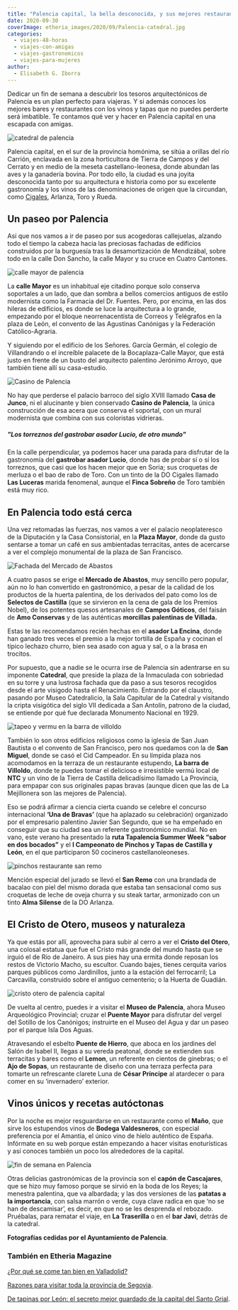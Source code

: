 ```yaml
---
title: "Palencia capital, la bella desconocida, y sus mejores restaurantes"
date: 2020-09-30
coverImage: etheria_images/2020/09/Palencia-catedral.jpg
categories: 
  - viajes-48-horas
  - viajes-con-amigas
  - viajes-gastronomicos
  - viajes-para-mujeres
author: 
  - Elisabeth G. Iborra
---
```


Dedicar un fin de semana a descubrir los tesoros arquitectónicos de Palencia es un plan perfecto para viajeras. Y si además conoces los mejores bares y restaurantes con los vinos y tapas que no puedes perderte será imbatible. Te contamos qué ver y hacer en Palencia capital en una escapada con amigas.

![catedral de palencia](etheria_images/2020/09/Palencia-catedral.jpg "Catedral de Palencia. © Cedida por Ayto. Palencia")

Palencia capital, en el sur de la provincia homónima, se sitúa a orillas del río 
Carrión, enclavada en la zona horticultora de Tierra de Campos y del Cerrato y en medio 
de la meseta castellano-leonesa, donde abundan las aves y la ganadería bovina. Por todo 
ello, la ciudad es una joyita desconocida tanto por su arquitectura e historia como por 
su excelente gastronomía y los vinos de las denominaciones de origen que la circundan, 
como [Cigales](https://etheriamagazine.com/2020/01/07/viaje-con-amigas-ruta-del-vino-cigales/), 
Arlanza, Toro y Rueda. 

## Un paseo por Palencia

Así que nos vamos a ir de paseo por sus acogedoras callejuelas, alzando todo el tiempo 
la cabeza hacia las preciosas fachadas de edificios construidos por la burguesía tras la 
desamortización de Mendizábal, sobre todo en la calle Don Sancho, la calle Mayor y su 
cruce en Cuatro Cantones. 

![calle mayor de palencia](etheria_images/2020/09/Palencia-calle-mayor.jpg "Es obligatorio pasear por la Calle Mayor de Palencia. © Cedida por Ayto. Palencia")

La **calle Mayor** es un inhabitual eje citadino porque solo conserva soportales a un 
lado, que dan sombra a bellos comercios antiguos de estilo modernista como la Farmacia 
del Dr. Fuentes. Pero, por encima, en las dos hileras de edificios, es donde se luce la 
arquitectura a lo grande, empezando por el bloque neorrenacentista de Correos y 
Telégrafos en la plaza de León, el convento de las Agustinas Canónigas y la Federación 
Católico-Agraria. 

Y siguiendo por el edificio de los Señores. García Germán, el colegio de Villandrando o 
el increíble palacete de la Bocaplaza-Calle Mayor, que está justo en frente de un busto 
del arquitecto palentino Jerónimo Arroyo, que también tiene allí su casa-estudio. 

![Casino de Palencia](etheria_images/2020/09/Palencia-casino.jpg "Casino de Palencia. © Cedida por Ayto. Palencia")

No hay que perderse el palacio barroco del siglo XVIII llamado **Casa de Junco**, ni el 
alucinante y bien conservado **Casino de Palencia**, la única construcción de esa acera 
que conserva el soportal, con un mural modernista que combina con sus coloristas 
vidrieras. 

##### "Los torreznos del gastrobar asador Lucio, de otro mundo"

En la calle perpendicular, ya podemos hacer una parada para disfrutar de la gastronomía 
del **gastrobar asador Lucio**, donde has de probar sí o sí los torreznos, que casi que 
los hacen mejor que en Soria; sus croquetas de merluza o el bao de rabo de Toro. Con un 
tinto de la DO Cigales llamado **Las Luceras** marida fenomenal, aunque el **Finca 
Sobreño** de Toro también está muy rico. 

## En Palencia todo está cerca

Una vez retomadas las fuerzas, nos vamos a ver el palacio neoplateresco de la Diputación 
y la Casa Consistorial, en la **Plaza Mayor**, donde da gusto sentarse a tomar un café 
en sus ambientadas terracitas, antes de acercarse a ver el complejo monumental de la 
plaza de San Francisco. 

![Fachada del Mercado de Abastos](etheria_images/2020/09/Palencia-mercado-abastos.jpg "Fachada del Mercado de Abastos. © Cedida por Ayto. Palencia")

A cuatro pasos se erige el **Mercado de Abastos**, muy sencillo pero popular, aún no lo 
han convertido en gastronómico, a pesar de la calidad de los productos de la huerta 
palentina, de los derivados del pato como los de **Selectos de Castilla** (que se 
sirvieron en la cena de gala de los Premios Nobel), de los potentes quesos artesanales 
de **Campos Góticos**, del faisán de **Amo Conservas** y de las auténticas **morcillas 
palentinas de Villada.** 

Estas te las recomendamos recién hechas en el **asador La Encina**, donde han ganado 
tres veces el premio a la mejor tortilla de España y cocinan el típico lechazo churro, 
bien sea asado con agua y sal, o a la brasa en trocitos. 

Por supuesto, que a nadie se le ocurra irse de Palencia sin adentrarse en su imponente 
**Catedral**, que preside la plaza de la Inmaculada con sobriedad en su torre y una 
lustrosa fachada que da paso a sus tesoros recogidos desde el arte visigodo hasta el 
Renacimiento. Entrando por el claustro, pasando por Museo Catedralicio, la Sala 
Capitular de la Catedral y visitando la cripta visigótica del siglo VII dedicada a San 
Antolín, patrono de la ciudad, se entiende por qué fue declarada Monumento Nacional en 
1929. 

![tapeo y vermu en la barra de villoldo](etheria_images/2020/09/Palencia-vermu-iglesia-san-miguel.jpg "Vermú en La Barra de Villoldo frente a la iglesia de San Miguel. © Cedida por Ayto. Palencia")

También lo son otros edificios religiosos como la iglesia de San Juan Bautista o el 
convento de San Francisco, pero nos quedamos con la de **San Miguel**, donde se casó el 
Cid Campeador. En su límpida plaza nos acomodamos en la terraza de un restaurante 
estupendo, **La barra de Villoldo**, donde te puedes tomar el delicioso e irresistible 
vermú local de **NTC** y un vino de la Tierra de Castilla delicadísimo llamado La 
Provincia, para empapar con sus originales papas bravas (aunque dicen que las de La 
Mejillonera son las mejores de Palencia). 

Eso se podrá afirmar a ciencia cierta cuando se celebre el concurso internacional **‘Una 
de Bravas’** (que ha aplazado su celebración) organizado por el empresario palentino 
Javier San Segundo, que se ha empeñado en conseguir que su ciudad sea un referente 
gastronómico mundial. No en vano, este verano ha presentado la **ruta Tapalencia Summer 
Week “sabor en dos bocados”** y el **I Campeonato de Pinchos y Tapas de Castilla y 
León**, en el que participaron 50 cocineros castellanoleoneses. 

![pinchos restaurante san remo](etheria_images/2020/09/Palencia-restaurante-san-remo.jpg "Mención especial del Campeonato de Pinchos y Tapas de Castilla y León del restaurante San Remo © Cedida por Ayto. Palencia")

Mención especial del jurado se llevó el **San Remo** con una brandada de bacalao con 
piel del mismo dorada que estaba tan sensacional como sus croquetas de leche de oveja 
churra y su steak tartar, armonizado con un tinto **Alma Silense** de la DO Arlanza. 

## El Cristo de Otero, museos y naturaleza

Ya que estás por allí, aprovecha para subir al cerro a ver el **Cristo del Otero**, una 
colosal estatua que fue el Cristo más grande del mundo hasta que se irguió el de Río de 
Janeiro. A sus pies hay una ermita donde reposan los restos de Victorio Macho, su 
escultor. Cuando bajes, tienes cerquita varios parques públicos como Jardinillos, junto 
a la estación del ferrocarril; La Carcavilla, construido sobre el antiguo cementerio; o 
la Huerta de Guadián. 

![cristo otero de palencia capital](etheria_images/2020/09/Palencia-cerro-cristo-otero.jpg "Cristo del Otero. © Cedida por Ayto. Palencia")

De vuelta al centro, puedes ir a visitar el **Museo de Palencia**, ahora Museo 
Arqueológico Provincial; cruzar el **Puente Mayor** para disfrutar del vergel del 
Sotillo de los Canónigos; instruirte en el Museo del Agua y dar un paseo por el parque 
Isla Dos Aguas. 

Atravesando el esbelto **Puente de Hierro**, que aboca en los jardines del Salón de 
Isabel II, llegas a su vereda peatonal, donde se extienden sus terracitas y bares como 
el **Lemon**, un referente en cientos de ginebras; o el **Ajo de Sopas**, un restaurante 
de diseño con una terraza perfecta para tomarte un refrescante clarete Luna de **César 
Príncipe** al atardecer o para comer en su ‘invernadero’ exterior. 

## Vinos únicos y recetas autóctonas

Por la noche es mejor resguardarse en un restaurante como el **Maño**, que sirve los 
estupendos vinos de **Bodega Valdesneros**, con especial preferencia por el Amantia, el 
único vino de hielo auténtico de España. Infórmate en su web porque están empezando a 
hacer visitas enoturísticas y así conoces también un poco los alrededores de la capital. 

![fin de semana en Palencia](etheria_images/2020/09/Palencia-terraza-centro.jpg "Terrazas en el centro de Palencia. © Cedida por Ayto. Palencia")

Otras delicias gastronómicas de la provincia son el **capón de Cascajares**, que se hizo 
muy famoso porque se sirvió en la boda de los Reyes; la menestra palentina, que va 
albardada; y las dos versiones de las **patatas a la importancia**, con salsa marrón o 
verde, cuya clave radica en que ‘no se han de descamisar’, es decir, en que no se les 
desprenda el rebozado. Pruébalas, para rematar el viaje, en **La Traserilla** o en el 
**bar Javi**, detrás de la catedral. 

**Fotografías cedidas por el Ayuntamiento de Palencia**. 

### También en Etheria Magazine

[¿Por qué se come tan bien en 
Valladolid?](https://etheriamagazine.com/2019/01/31/bares-imprescindibles-finde-valladolid/) 

[Razones para visitar toda la provincia de 
Segovia](https://etheriamagazine.com/2021/03/09/15-lugares-imprescindibles-que-ver-en-segovia-y-provincia/). 

[De tapinas por León: el secreto mejor guardado de la capital del Santo 
Grial](https://etheriamagazine.com/2021/09/09/ruta-para-comer-bien-en-leon-capital/).
